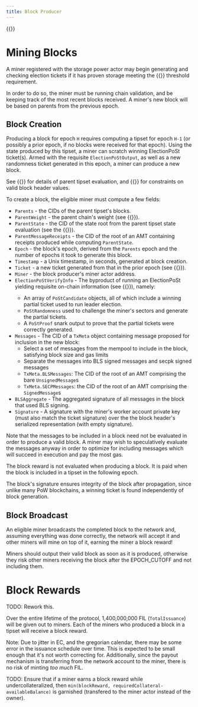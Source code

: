 ```yaml
---
title: Block Producer
---
```


{{<label block_producer>}}

# Mining Blocks

A miner registered with the storage power actor may begin generating and checking election tickets if it has proven storage meeting the {{<sref min_miner_size>}} threshold requirement. 

In order to do so, the miner must be running chain validation, and be keeping track of the most recent blocks received. A miner's new block will be based on parents from the previous epoch.

## Block Creation

Producing a block for epoch `H` requires computing a tipset for epoch `H-1` (or possibly a prior epoch,
if no blocks were received for that epoch). Using the state produced by this tipset, a miner can
scratch winning ElectionPoSt ticket(s). 
Armed with the requisite `ElectionPoStOutput`, as well as a new randomness ticket generated in this epoch, a miner can produce a new block.

See {{<sref vm_interpreter>}} for details of parent tipset evaluation, and {{<sref block>}} for constraints 
on valid block header values. 

To create a block, the eligible miner must compute a few fields:

- `Parents` - the CIDs of the parent tipset's blocks.
- `ParentWeight` - the parent chain's weight (see {{<sref chain_selection>}}).
- `ParentState` - the CID of the state root from the parent tipset state evaluation (see the {{<sref vm_interpreter>}}).
- `ParentMessageReceipts` - the CID of the root of an AMT containing receipts produced while computing `ParentState`.
- `Epoch` - the block's epoch, derived from the `Parents` epoch and the number of epochs it took to generate this block.
- `Timestamp` - a Unix timestamp, in seconds, generated at block creation.
- `Ticket` - a new ticket generated from that in the prior epoch (see {{<sref ticket_generation>}}).
- `Miner` - the block producer's miner actor address.
- `ElectionPoStVerifyInfo` - The byproduct of running an ElectionPoSt yielding requisite on-chain information (see {{<sref election_post>}}), namely:
  - An array of `PoStCandidate` objects, all of which include a winning partial ticket used to run leader election.
  - `PoStRandomness` used to challenge the miner's sectors and generate the partial tickets.
  - A `PoStProof` snark output to prove that the partial tickets were correctly generated.
- `Messages` - The CID of a `TxMeta` object containing message proposed for inclusion in the new block:
  - Select a set of messages from the mempool to include in the block, satisfying block size and gas limits
  - Separate the messages into BLS signed messages and secpk signed messages
  - `TxMeta.BLSMessages`: The CID of the root of an AMT comprising the bare `UnsignedMessage`s
  - `TxMeta.SECPMessages`: the CID of the root of an AMT comprising the `SignedMessage`s
- `BLSAggregate` - The aggregated signature of all messages in the block that used BLS signing.
- `Signature` - A signature with the miner's worker account private key (must also match the ticket signature) over the the block header's serialized representation (with empty signature). 

Note that the messages to be included in a block need not be evaluated in order to produce a valid block.
A miner may wish to speculatively evaluate the messages anyway in order to optimize for including
messages which will succeed in execution and pay the most gas.

The block reward is not evaluated when producing a block. It is paid when the block is included in a tipset in the following epoch.

The block's signature ensures integrity of the block after propagation, since unlike many PoW blockchains, 
a winning ticket is found independently of block generation.

## Block Broadcast

An eligible miner broadcasts the completed block to the network and, assuming everything was done correctly, 
the network will accept it and other miners will mine on top of it, earning the miner a block reward!

Miners should output their valid block as soon as it is produced, otherwise they risk other miners receiving the block after the EPOCH_CUTOFF and not including them.

# Block Rewards

TODO: Rework this.

Over the entire lifetime of the protocol, 1,400,000,000 FIL (`TotalIssuance`) will be given out to miners. Each of the miners who produced a block in a tipset will receive a block reward. 

Note: Due to jitter in EC, and the gregorian calendar, there may be some error in the issuance schedule over time. This is expected to be small enough that it's not worth correcting for. Additionally, since the payout mechanism is transferring from the network account to the miner, there is no risk of minting *too much* FIL.

TODO: Ensure that if a miner earns a block reward while undercollateralized, then `min(blockReward, requiredCollateral-availableBalance)` is garnished (transfered to the miner actor instead of the owner).
